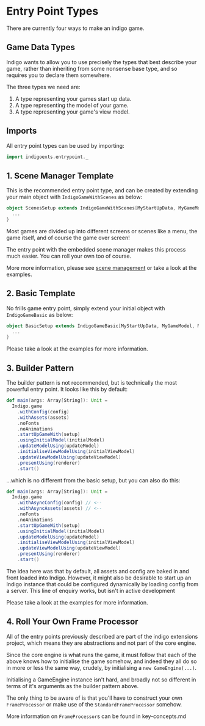 # Entry Point Types

There are currently four ways to make an indigo game.

## Game Data Types

Indigo wants to allow you to use precisely the types that best describe your game, rather than inheriting from some nonsense base type, and so requires you to declare them somewhere.

The three types we need are:

1. A type representing your games start up data.
1. A type representing the model of your game.
1. A type representing your game's view model.

## Imports

All entry point types can be used by importing:

```scala
import indigoexts.entrypoint._
```

## 1. Scene Manager Template

This is the recommended entry point type, and can be created by extending your main object with `IndigoGameWithScenes` as below:

```scala
object ScenesSetup extends IndigoGameWithScenes[MyStartUpData, MyGameModel, MyViewModel] {
  ...
}
```

Most games are divided up into different screens or scenes like a menu, the game itself, and of course the game over screen!

The entry point with the embedded scene manager makes this process much easier. You can roll your own too of course.

More more information, please see [scene management](scene-management.md) or take a look at the examples.

## 2. Basic Template

No frills game entry point, simply extend your initial object with `IndigoGameBasic` as below:

```scala
object BasicSetup extends IndigoGameBasic[MyStartUpData, MyGameModel, MyViewModel] {
  ...
}
```

Please take a look at the examples for more information.

## 3. Builder Pattern

The builder pattern is not recommended, but is technically the most powerful entry point. It looks like this by default:

```scala
def main(args: Array[String]): Unit =
  Indigo.game
    .withConfig(config)
    .withAssets(assets)
    .noFonts
    .noAnimations
    .startUpGameWith(setup)
    .usingInitialModel(initialModel)
    .updateModelUsing(updateModel)
    .initialiseViewModelUsing(initialViewModel)
    .updateViewModelUsing(updateViewModel)
    .presentUsing(renderer)
    .start()
```

...which is no different from the basic setup, but you can also do this:

```scala
def main(args: Array[String]): Unit =
  Indigo.game
    .withAsyncConfig(config) // <--
    .withAsyncAssets(assets) // <--
    .noFonts
    .noAnimations
    .startUpGameWith(setup)
    .usingInitialModel(initialModel)
    .updateModelUsing(updateModel)
    .initialiseViewModelUsing(initialViewModel)
    .updateViewModelUsing(updateViewModel)
    .presentUsing(renderer)
    .start()
```

The idea here was that by default, all assets and config are baked in and front loaded into Indigo. However, it might also be desirable to start up an Indigo instance that could be configured dynamically by loading config from a server. This line of enquiry works, but isn't in active development

Please take a look at the examples for more information.

## 4. Roll Your Own Frame Processor

All of the entry points previously described are part of the indigo extensions project, which means they are abstractions and not part of the core engine.

Since the core engine is what runs the game, it must follow that each of the above knows how to initialise the game somehow, and indeed they all do so in more or less the same way, crudely, by initialising a `new GameEngine(...)`.

Initialising a GameEngine instance isn't hard, and broadly not so different in terms of it's arguments as the builder pattern above.

The only thing to be aware of is that you'll have to construct your own `FrameProcessor` or make use of the `StandardFrameProcessor` somehow.

More information on `FrameProcessor`s can be found in key-concepts.md
